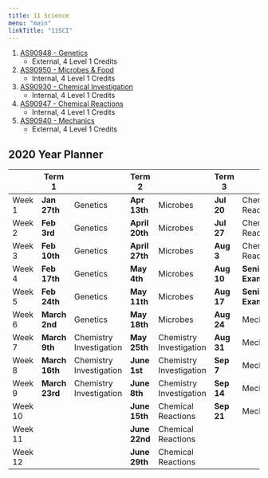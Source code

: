 ```yaml
---
title: 11 Science
menu: "main"
linkTitle: "11SCI"
---
```


1. [AS90948 - Genetics](as90948/)
    - External, 4 Level 1 Credits 
2. [AS90950 - Microbes & Food](as90950/)
    - Internal, 4 Level 1 Credits
3. [AS90930 - Chemical Investigation](as90930/)
    - Internal, 4 Level 1 Credits
4. [AS90947 - Chemical Reactions](as90947/)
    - Internal, 4 Level 1 Credits
5. [AS90940 - Mechanics](as90940/)
    - External, 4 Level 1 Credits

## 2020 Year Planner

|         | Term 1         |                         | Term 2         |                         | Term 3     |                    | Term 4      |                |
|---------|----------------|-------------------------|----------------|-------------------------|------------|--------------------|-------------|----------------|
| Week 1  | __Jan 27th__   | Genetics                | __Apr 13th__   | Microbes                | __Jul 20__ | Chemical Reactions | __Oct 12__  | Mechanics      |
| Week 2  | __Feb 3rd__    | Genetics                | __April 20th__ | Microbes                | __Jul 27__ | Chemical Reactions | __Oct 19__  | Mechanics      |
| Week 3  | __Feb 10th__   | Genetics                | __April 27th__ | Microbes                | __Aug 3__  | Chemical Reactions | __Oct 26__  | Revision       |
| Week 4  | __Feb 17th__   | Genetics                | __May 4th__    | Microbes                | __Aug 10__ | __Senior Exams__   | __Nov 2__   | Prize Giving   |
| Week 5  | __Feb 24th__   | Genetics                | __May 11th__   | Microbes                | __Aug 17__ | __Senior Exams__   | __Nov 9__   | __NCEA Exams__ |
| Week 6  | __March 2nd__  | Genetics                | __May 18th__   | Microbes                | __Aug 24__ | Mechanics          | __Nov 16__  | __NCEA Exams__ |
| Week 7  | __March 9th__  | Chemistry Investigation | __May 25th__   | Chemistry Investigation | __Aug 31__ | Mechanics          | __Nov 23__  | __NCEA Exams__ |
| Week 8  | __March 16th__ | Chemistry Investigation | __June 1st__   | Chemistry Investigation | __Sep 7__  | Mechanics          | __Nov 30__  | __NCEA Exams__ |
| Week 9  | __March 23rd__ | Chemistry Investigation | __June 8th__   | Chemistry Investigation | __Sep 14__ | Mechanics          | __Dec 7th__ | __NCEA Exams__ |
| Week 10 |                |                         | __June 15th__  | Chemical Reactions      | __Sep 21__ | Mechanics          |             |                |
| Week 11 |                |                         | __June 22nd__  | Chemical Reactions      |            |                    |             |                |
| Week 12 |                |                         | __June 29th__  | Chemical Reactions      |            |                    |             |                |
